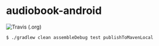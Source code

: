 audiobook-android
===

![Travis (.org)](https://img.shields.io/travis/NYPL-Simplified/audiobook-android.svg?style=flat-square)

```
$ ./gradlew clean assembleDebug test publishToMavenLocal
```
